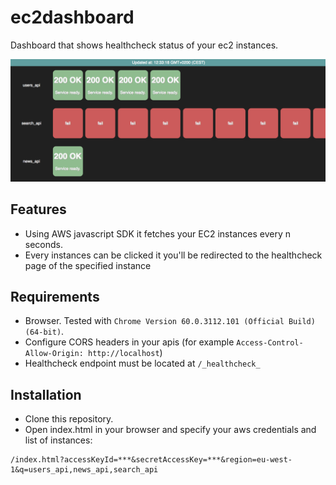 # ec2dashboard
Dashboard that shows healthcheck status of your ec2 instances.

![dashboard](./screenshot.png)

## Features

* Using AWS javascript SDK it fetches your EC2 instances every n seconds.
* Every instances can be clicked it you'll be redirected to the healthcheck page of the specified instance

## Requirements

* Browser. Tested with `Chrome Version 60.0.3112.101 (Official Build) (64-bit)`.
* Configure CORS headers in your apis (for example `Access-Control-Allow-Origin: http://localhost`)
* Healthcheck endpoint must be located at `/_healthcheck_`

## Installation

* Clone this repository.
* Open index.html in your browser and specify your aws credentials and list of instances:

```
/index.html?accessKeyId=***&secretAccessKey=***&region=eu-west-1&q=users_api,news_api,search_api
```
